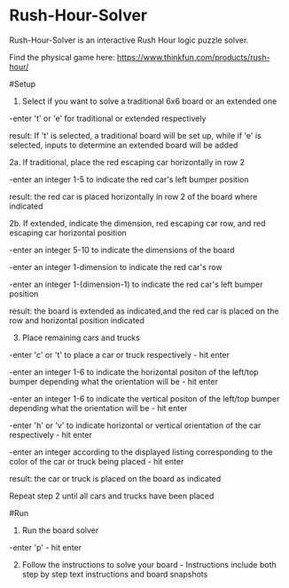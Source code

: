 # Rush-Hour-Solver
Rush-Hour-Solver is an interactive Rush Hour logic puzzle solver.

Find the physical game here: https://www.thinkfun.com/products/rush-hour/

#Setup 

1. Select if you want to solve a traditional 6x6 board or an extended one
  
  -enter 't' or 'e' for traditional or extended respectively
  
  result: If 't' is selected, a traditional board will be set up, while if 'e' is selected, inputs to determine an extended board will be added

2a. If traditional, place the red escaping car horizontally in row 2
  
  -enter an integer 1-5 to indicate the red car's left bumper position
  
  result: the red car is placed horizontally in row 2 of the board where indicated
  
2b. If extended, indicate the dimension, red escaping car row, and red escaping car horizontal position
  
  -enter an integer 5-10 to indicate the dimensions of the board
  
  -enter an integer 1-dimension to indicate the red car's row
  
  -enter an integer 1-(dimension-1) to indicate the red car's left bumper position
  
  result: the board is extended as indicated,and the red car is placed on the row and horizontal position indicated

3. Place remaining cars and trucks
  
  -enter 'c' or 't' to place a car or truck respectively - hit enter
  
  -enter an integer 1-6 to indicate the horizontal positon of the left/top bumper depending what the orientation will be - hit enter 
  
  -enter an integer 1-6 to indicate the vertical positon of the left/top bumper depending what the orientation will be - hit enter
  
  -enter 'h' or 'v' to indicate horizontal or vertical orientation of the car respectively - hit enter
  
  -enter an integer according to the displayed listing corresponding to the color of the car or truck being placed - hit enter
  
  result: the car or truck is placed on the board as indicated
 
 Repeat step 2 until all cars and trucks have been placed
 
 #Run
 
 1. Run the board solver
  
  -enter 'p' - hit enter
 
 2. Follow the instructions to solve your board - Instructions include both step by step text instructions and board snapshots
